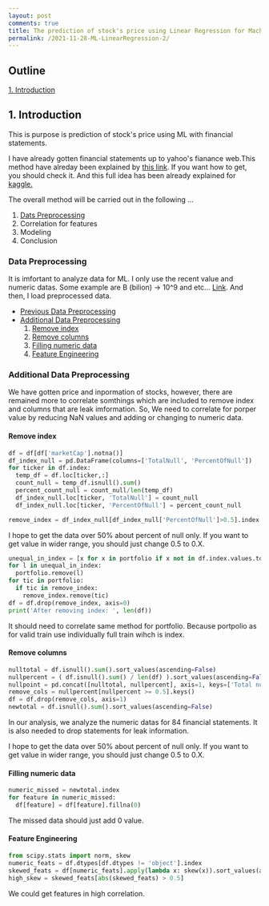 ```yaml
---
layout: post
comments: true
title: The prediction of stock's price using Linear Regression for Machine Learning (2)
permalink: /2021-11-28-ML-LinearRegression-2/
---
```


## Outline

[1. Introduction](#1.-Introduction)



## 1. Introduction

This is purpose is prediction of stock's price using ML with financial statements.

I have already gotten financial statements up to yahoo's fianance web.This method have alreday been explained by [this link](https://hanseopark.github.io/2021-07-04-financial-statements/). If you want how to get, you should check it. And this full idea has been already explained for [kaggle.](https://www.kaggle.com/hanseopark/prediction-of-price-for-ml-with-finance-stats)

The overall method will be carried out in the following ...

1. [Dats Preprocessing](#data-preprocessing)
2. Correlation for features
3. Modeling
4. Conclusion



### Data Preprocessing

It is imfortant to analyze data for ML. I only use the recent value and numeric datas. Some example are B (bilion) -> 10^9 and etc... [Link](https://hanseopark.github.io/2021-07-10-pre-finance/). And then, I load preprocessed data.

- [Previous Data Preprocessing](https://hanseopark.github.io/2021-11-28-ML-LinearRegression-1/)
- [Additional Data Preprocessing](#additional-data-preprocessing)
  1. [Remove index](#remove-index)
  2. [Remove columns](#remove-columns)
  3. [Filling numeric data](#filling-numeric-data)
  4. [Feature Engineering](#feature-engineering)



### Additional Data Preprocessing

We have gotten price and inpormation of stocks, however, there are remained more to correlate somthings which are included to remove index and columns that are leak imformation. So, We need to correlate for porper value by reducing NaN values and adding or changing to numeric data.

#### Remove index

```python
df = df[df['marketCap'].notna()]
df_index_null = pd.DataFrame(columns=['TotalNull', 'PercentOfNull'])
for ticker in df.index:
  temp_df = df.loc[ticker,:]
  count_null = temp_df.isnull().sum()
  percent_count_null = count_null/len(temp_df)
  df_index_null.loc[ticker, 'TotalNull'] = count_null
  df_index_null.loc[ticker, 'PercentOfNull'] = percent_count_null

remove_index = df_index_null[df_index_null['PercentOfNull']>0.5].index.tolist()
```

I hope to get the data over 50% about percent of null only. If you want to get value in wider range, you should just change 0.5 to 0.X.



``` python
unequal_in_index = [x for x in portfolio if x not in df.index.values.tolist()]
for l in unequal_in_index:
  portfolio.remove(l)
for tic in portfolio:
  if tic in remove_index:
    remove_index.remove(tic)
df = df.drop(remove_index, axis=0)
print('After removing index: ', len(df))
```

It should need to correlate same method for portfolio. Because portpolio as for valid train use individually full train wihch is index. 



#### Remove columns

``` python
nulltotal = df.isnull().sum().sort_values(ascending=False)
nullpercent = ( df.isnull().sum() / len(df) ).sort_values(ascending=False)
nullpoint = pd.concat([nulltotal, nullpercent], axis=1, keys=['Total number of null',     'Percent of null'])
remove_cols = nullpercent[nullpercent >= 0.5].keys()
df = df.drop(remove_cols, axis=1)
newtotal = df.isnull().sum().sort_values(ascending=False)
```



In our analysis, we analyze the numeric datas for 84 financial statements. It is also needed to drop statements for leak information.

I hope to get the data over 50% about percent of null only. If you want to get value in wider range, you should just change 0.5 to 0.X.



#### Filling numeric data

``` python
numeric_missed = newtotal.index
for feature in numeric_missed:
  df[feature] = df[feature].fillna(0)
```

The missed data should just add 0 value.



#### Feature Engineering

```python
from scipy.stats import norm, skew
numeric_feats = df.dtypes[df.dtypes != 'object'].index
skewed_feats = df[numeric_feats].apply(lambda x: skew(x)).sort_values(ascending=False)
high_skew = skewed_feats[abs(skewed_feats) > 0.5]
```

We could get features in high correlation.


